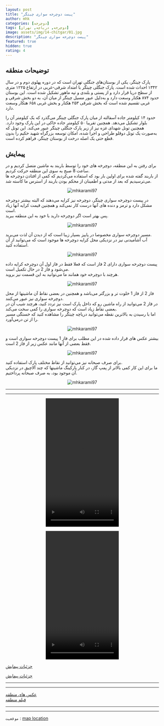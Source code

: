 ```yaml
---
layout: post
title: "پیست دوچرخه سواری چیتگر"
author: mhk
categories: [دوچرخه]
tags: [دوچرخه, دریاچه, تهران]
image: assets/img/14-chitgar/01.jpg
description: "پیست دوچرخه سواری چیتگر"
featured: true
hidden: true
rating: 4
---
```


## توضیحات منطقه
پارک چیتگر، یکی از بوستان‌های جنگلی تهران است که در دوره پهلوی دوم و در سال ۱۳۴۲ احداث شده است. پارک جنگلی چیتگر با امتداد شرقی-غربی در ارتفاع ۱۲۲۵ متری از سطح دریا قرار دارد و از پستی و بلندی و تپه ماهور تشکیل شده است. این بوستان حدود ۸۷۴ هکتار وسعت دارد و به‌دلیل عبور مسیل چیتگر از میان آن، به دو بخش شرقی و غربی تقسیم شده است که بخش شرقی ۲۵۳ هکتار و بخش غربی ۶۵۸ هتکار وسعت دارد.  

حدود ۱۴ كیلومتر جاده آسفالته از میان پارک جنگلی چیتگر می‌گذرد که یک کیلومتر آن را بلوار تشکیل می‌دهد. همچنین تقریبا ۵۰ كیلومتر جاده خاكی در این پارک وجود دارد. همچنین تونل شهدای غزه نیز از زیر پارک جنگلی چیتگر عبور می‌کند. اين تونل كه به‌صورت يک تونل دوقلو طراحی و اجرا شده، امكان توسعه بزرگراه شهيد حكيم را بدون قطع حتی یک اصله درخت از بوستان چیتگر، فراهم كرده است.  

## پیمایش
برای رفتن به این منطقه، دوچرخه های خود را توسط باربند به ماشین متصل کردیم و در ساعت 8 صبح به سوی این منطقه حرکت کردیم.  
از باربند گفته شده برای اولین بار بود که استفاده می‌کردیم که کمی از افتادن دوچرخه ها می‌ترسیدیم که بعد از مدتی و اطمینان از محکم بودن باربند از استرس ما کاسته شد.  

<p align="center">
  <img src="/assets/img/14-chitgar/02.jpg" alt="mhkarami97" />
</p>

در پیست دوچرخه سواری چیتگر، دوچرخه نیز کرایه می‌دهند که البته بیشتر دوچرخه مشکل دارد و ترمز و دنده های آنها درست کار نمی‌کند و همچنین قیمت کرایه آنها زیاد است.  
پس بهتر است اگر دوچرخه دارید با خود به این منطقه ببرید.  

<p align="center">
  <img src="/assets/img/14-chitgar/03.jpg" alt="mhkarami97" />
</p>

مسیر دوچرخه سواری مخصوصا در پاییز بسیار زیبا است که از دیدن آن لذت می‌برید.  
آب آشامیدنی نیز در نزدیکی محل کرایه دوچرخه ها موجود است که می‌توانید از آن استفاده کنید.  

<p align="center">
  <img src="/assets/img/14-chitgar/04.jpg" alt="mhkarami97" />
</p>

پیست دوچرخه سواری دارای 2 فاز است که فعلا فقط در فاز اول آن دوچرخه کرایه داده می‌شود و فاز 2 در حال تکمیل است.  
هرچند با دوچرخه خود همانند ما می‌توانید به این قسمت نیز بروید.  

<p align="center">
  <img src="/assets/img/14-chitgar/05.jpg" alt="mhkarami97" />
</p>

فاز 2 از فاز 1 خلوت تر و بزرگتر می‌باشد و همچنین در بعضی نقاط آن ماشینها از محل دوچرخه سواری نیز عبور می‌کنند.  
در فاز 2 می‌توانید از راه ماشین رو که داخل پارک است نیز تردد کنید، هرچند شیب آن در بعضی نقاط زیاد است که دوچرخه سواری را کمی سخت می‌کند.  
اما با رسیدن به بالاترین نقطه می‌توانید دریاچه چیتگر را مشاهده کنید که خستگی مسیر را از تن درمی‌آورد.  

<p align="center">
  <img src="/assets/img/14-chitgar/06.jpg" alt="mhkarami97" />
</p>

بیشتر عکس های قرار داده شده در این مطلب برای فاز 1 پیست دوچرخه سواری است و فقط بعضی از آنها مانند عکس زیر از فاز 2 است.  

<p align="center">
  <img src="/assets/img/14-chitgar/07.jpg" alt="mhkarami97" />
</p>

برای صرف صبحانه نیز می‌توانید از نقاط مختلف پارک استفاده کنید.  
ما برای این کار کمی بالاتر از پمپ گاز، در کنار پارکینگ ماشینها که چند آلاچیق در نزدیکی آن موجود بود، به صرف صبحانه پرداختیم.  

<p align="center">
  <img src="/assets/img/14-chitgar/08.jpg" alt="mhkarami97" />
</p>


---
---

<p align="center">
<video width="240" height="420" controls>
  <source src="/assets/img/14-chitgar/01.mp4" type="video/mp4">
</video>
</p>

<p align="center">
<video width="240" height="420" controls>
  <source src="/assets/img/14-chitgar/02.mp4" type="video/mp4">
</video>
</p>

[جزئیات پیمایش](/assets/img/14-chitgar/09.jpg)  

[جزئیات پیمایش](/assets/img/14-chitgar/10.jpg)  

---
---

[عکس های منطقه](https://www.instagram.com/p/CV5oTyyIJRd/)  
[فیلم منطقه](https://www.instagram.com/p/CV9tXPeo2RW/)  

---
---

`موقعیت` : [map location](https://www.google.com/maps/place/Tehran+Province,+Tehran,+District+22,+%D9%BE%DB%8C%D8%B3%D8%AA+%D8%AF%D9%88%DA%86%D8%B1%D8%AE%D9%87+%D8%B3%D9%88%D8%A7%D8%B1%DB%8C+%D9%BE%D8%A7%D8%B1%DA%A9+%DA%86%DB%8C%D8%AA%DA%AF%D8%B1%E2%80%AD/data=!4m2!3m1!1s0x3f8dfb235769db27:0x74d4c1fc9026d3bc?sa=X&ved=2ahUKEwjbsMqsgIj0AhUElFwKHRzqDLQQ8gF6BAgOEAE)
